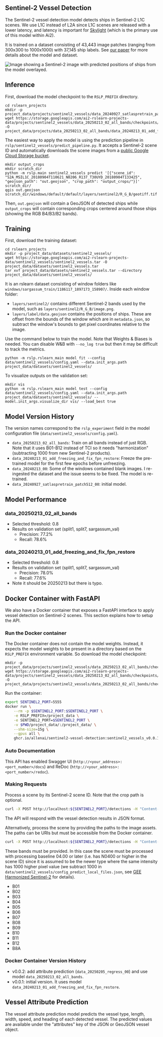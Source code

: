 Sentinel-2 Vessel Detection
---------------------------

The Sentinel-2 vessel detection model detects ships in Sentinel-2 L1C scenes. We use
L1C instead of L2A since L1C scenes are released with a lower latency, and latency is
important for [Skylight](https://www.skylight.global/) (which is the primary use of
this model within Ai2).

It is trained on a dataset consisting of 43,443 image patches (ranging from 300x300 to
1000x1000) with 37,145 ship labels. See [our paper](https://arxiv.org/pdf/2312.03207)
for more details about the model and dataset.

![Image showing a Sentinel-2 image with predicted positions of ships from the model overlayed.](./images/sentinel2_vessels/prediction.png)


Inference
---------

First, download the model checkpoint to the `RSLP_PREFIX` directory.

    cd rslearn_projects
    mkdir -p project_data/projects/sentinel2_vessels/data_20240927_satlaspretrain_patch512_00/checkpoints/
    wget https://storage.googleapis.com/ai2-rslearn-projects-data/projects/sentinel2_vessels/data_20250213_02_all_bands/checkpoints/best.ckpt -O project_data/projects/data_20250213_02_all_bands/data_20240213_01_add_freezing_and_fix_fpn_restore/checkpoints/best.ckpt

The easiest way to apply the model is using the prediction pipeline in
`rslp/sentinel2_vessels/predict_pipeline.py`. It accepts a Sentinel-2 scene ID and
automatically downloads the scene images from a
[public Google Cloud Storage bucket](https://cloud.google.com/storage/docs/public-datasets/sentinel-2).

    mkdir output_crops
    mkdir scratch_dir
    python -m rslp.main sentinel2_vessels predict '[{"scene_id": "S2A_MSIL1C_20180904T110621_N0206_R137_T30UYD_20180904T133425", "geojson_path": "out.geojson", "crop_path": "output_crops/"}]' scratch_dir/
    qgis out.geojson scratch_dir/windows/default/default/layers/sentinel2/R_G_B/geotiff.tif

Then, `out.geojson` will contain a GeoJSON of detected ships while `output_crops` will
contain corresponding crops centered around those ships (showing the RGB B4/B3/B2
bands).


Training
--------

First, download the training dataset:

    cd rslearn_projects
    mkdir -p project_data/datasets/sentinel2_vessels/
    wget https://storage.googleapis.com/ai2-rslearn-projects-data/sentinel2_vessels/sentinel2_vessels.tar -O project_data/datasets/sentinel2_vessels.tar
    tar xvf project_data/datasets/sentinel2_vessels.tar --directory project_data/datasets/sentinel2_vessels/

It is an rslearn dataset consisting of window folders like
`windows/sargassum_train/1186117_1897173_158907/`. Inside each window folder:

- `layers/sentinel2/` contains different Sentinel-2 bands used by the model, such as
  `layers/sentinel2/R_G_B/image.png`.
- `layers/label/data.geojson` contains the positions of ships. These are offset from
  the bounds of the window which are in `metadata.json`, so subtract the window's
  bounds to get pixel coordinates relative to the image.

Use the command below to train the model. Note that Weights & Biases is needed. You can
disable W&B with `--no_log true` but then it may be difficult to track the metrics.

    python -m rslp.rslearn_main model fit --config data/sentinel2_vessels/config.yaml --data.init_args.path project_data/datasets/sentinel2_vessels/

To visualize outputs on the validation set:

    mkdir vis
    python -m rslp.rslearn_main model test --config data/sentinel2_vessels/config.yaml --data.init_args.path project_data/datasets/sentinel2_vessels/ --model.init_args.visualize_dir vis/ --load_best true


Model Version History
---------------------

The version names correspond to the `rslp_experiment` field in the model configuration
file (`data/sentinel2_vessels/config.yaml`).

- `data_20250213_02_all_bands`: Train on all bands instead of just RGB. Note that it
  uses B01-B12 instead of TCI so it needs "harmonization" (subtracting 1000 from new
  Sentinel-2 products).
- `data_20240213_01_add_freezing_and_fix_fpn_restore`: Freeze the pre-trained model for
  the first few epochs before unfreezing.
- `data_20240213_00`: Some of the windows contained blank images. I re-ingested the
  dataset and the issue seems to be fixed. The model is re-trained.
- `data_20240927_satlaspretrain_patch512_00`: initial model.


Model Performance
-----------------

### data_20250213_02_all_bands

- Selected threshold: 0.8
- Results on validation set (split1, split7, sargassum_val)
  - Precision: 77.2%
  - Recall: 78.6%

### data_20240213_01_add_freezing_and_fix_fpn_restore

- Selected threshold: 0.8
- Results on validation set (split1, split7, sargassum_val)
  - Precision: 78.0%
  - Recall: 77.6%
- Note it should be 20250213 but there is typo.

Docker Container with FastAPI
-----------------------------

We also have a Docker container that exposes a FastAPI interface to apply vessel
detection on Sentinel-2 scenes. This section explains how to setup the API.

### Run the Docker container

The Docker container does not contain the model weights. Instead, it expects the model
weights to be present in a directory based on the `RSLP_PREFIX` environment variable.
So download the model checkpoint:

    mkdir -p project_data/projects/sentinel2_vessels/data_20250213_02_all_bands/checkpoints/
    wget https://storage.googleapis.com/ai2-rslearn-projects-data/projects/sentinel2_vessels/data_20250213_02_all_bands/checkpoints/best.ckpt -O project_data/projects/sentinel2_vessels/data_20250213_02_all_bands/checkpoints/best.ckpt

Run the container:

```bash
export SENTINEL2_PORT=5555
docker run \
    --rm -p $SENTINEL2_PORT:$SENTINEL2_PORT \
    -e RSLP_PREFIX=/project_data \
    -e SENTINEL2_PORT=$SENTINEL2_PORT \
    -v $PWD/project_data/:/project_data/ \
    --shm-size=15g \
    --gpus all \
    ghcr.io/allenai/sentinel2-vessel-detection:sentinel2_vessels_v0.0.1
```

### Auto Documentation

This API has enabled Swagger UI (`http://<your_address>:<port_number>/docs`) and ReDoc (`http://<your_address>:<port_number>/redoc`).

### Making Requests

Process a scene by its Sentinel-2 scene ID. Note that the crop path is optional.

```bash
curl -X POST http://localhost:${SENTINEL2_PORT}/detections -H "Content-Type: application/json" -d '{"scene_id": "S2A_MSIL1C_20180904T110621_N0206_R137_T30UYD_20180904T133425", "crop_path": "crops/"}'
```

The API will respond with the vessel detection results in JSON format.

Alternatively, process the scene by providing the paths to the image assets. The paths
can be URIs but must be accessible from the Docker container.

```bash
curl -X POST http://localhost:${SENTINEL2_PORT}/detections -H "Content-Type: application/json" -d '{"image_files": [{"bands": ["B08"], "fname": "gs://gcp-public-data-sentinel-2/tiles/30/U/YD/S2A_MSIL1C_20180904T110621_N0206_R137_T30UYD_20180904T133425.SAFE/GRANULE/L1C_T30UYD_A016722_20180904T110820/IMG_DATA/T30UYD_20180904T110621_B08.jp2"}, ...]}'
```

These bands must be provided. In this case the scene must be processed with processing baseline 04.00 or later (i.e. has N0400 or higher in the scene ID) since it is assumed to be the newer type where the same intensity has 1000 higher pixel value (we subtract 1000 in `data/sentinel2_vessels/config_predict_local_files.json`, see [GEE Harmonized Sentinel-2](https://developers.google.com/earth-engine/datasets/catalog/COPERNICUS_S2_SR_HARMONIZED) for details).

- B01
- B02
- B03
- B04
- B05
- B06
- B07
- B08
- B09
- B10
- B11
- B12
- B8A

### Docker Container Version History

- v0.0.2: add attribute prediction (`data_20250205_regress_00`) and use model `data_20250213_02_all_bands`.
- v0.0.1: initial version. It uses model `data_20240213_01_add_freezing_and_fix_fpn_restore`.


Vessel Attribute Prediction
---------------------------

The vessel attribute prediction model predicts the vessel type, length, width, speed,
and heading of each detected vessel. The predicted values are available under the
"attributes" key of the JSON or GeoJSON vessel object.
